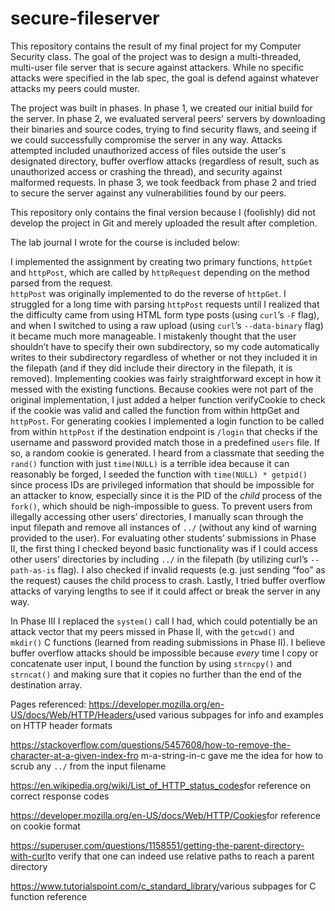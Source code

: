 # secure-fileserver

This repository contains the result of my final project for my Computer Security class. The goal of the project was to design a multi-threaded, multi-user file server that is secure against attackers. While no specific attacks were specified in the lab spec, the goal is defend against whatever attacks my peers could muster. 

The project was built in phases. In phase 1, we created our initial build for the server. 
In phase 2, we evaluated serveral peers' servers by downloading their binaries and source codes, trying to find security flaws, and seeing if we could successfully compromise the server in any way. Attacks attempted included unauthorized access of files outside the user's designated directory, buffer overflow attacks (regardless of result, such as unauthorized access or crashing the thread), and security against malformed requests. 
In phase 3, we took feedback from phase 2 and tried to secure the server against any vulnerabilities found by our peers.

This repository only contains the final version because I (foolishly) did not develop the project in Git and merely uploaded the result after completion.



The lab journal I wrote for the course is included below:

I implemented the assignment by creating two primary functions, `httpGet` and `httpPost`,
which are called by `httpRequest` depending on the method parsed from the request.  
`httpPost` was originally implemented to do the reverse of `httpGet`. I struggled for a long time
with parsing `httpPost` requests until I realized that the difficulty came from using HTML form type
posts (using `curl`’s `-F` flag), and when I switched to using a raw upload (using `curl`’s
`--data-binary` flag) it became much more manageable.
I mistakenly thought that the user shouldn’t have to specify their own subdirectory, so my
code automatically writes to their subdirectory regardless of whether or not they included it in
the filepath (and if they did include their directory in the filepath, it is removed).
Implementing cookies was fairly straightforward except in how it messed with the
existing functions. Because cookies were not part of the original implementation, I just added a
helper function verifyCookie to check if the cookie was valid and called the function from within
httpGet and `httpPost`. For generating cookies I implemented a login function to be called from
within `httpPost` if the destination endpoint is `/login` that checks if the username and password
provided match those in a predefined `users` file. If so, a random cookie is generated. I heard
from a classmate that seeding the `rand()` function with just `time(NULL)` is a terrible idea because
it can reasonably be forged, I seeded the function with `time(NULL) * getpid()` since process IDs
are privileged information that should be impossible for an attacker to know, especially since it is
the PID of the _child_ process of the `fork()`, which should be nigh-impossible to guess.
To prevent users from illegally accessing other users’ directories, I manually scan
through the input filepath and remove all instances of `../` (without any kind of warning provided
to the user).
For evaluating other students’ submissions in Phase II, the first thing I checked beyond
basic functionality was if I could access other users’ directories by including `../` in the filepath
(by utilizing curl’s `--path-as-is` flag). I also checked if invalid requests (e.g. just sending “foo” as
the request) causes the child process to crash. Lastly, I tried buffer overflow attacks of varying 
lengths to see if it could affect or break the server in any way.

In Phase III I replaced the `system()` call I had, which could potentially be an attack vector that
my peers missed in Phase II, with the `getcwd()` and `mkdir()` C functions 
(learned from reading submissions in Phase II). I believe buffer overflow attacks
should be impossible because _every_ time I copy or concatenate user input, I bound the function
by using `strncpy()` and `strncat()` and making sure that it copies no further than the end of the
destination array.

Pages referenced:
https://developer.mozilla.org/en-US/docs/Web/HTTP/Headers/​ used various subpages for info
and examples on HTTP header formats

https://stackoverflow.com/questions/5457608/how-to-remove-the-character-at-a-given-index-fro
m-a-string-in-c​ gave me the idea for how to scrub any `../` from the input filename

https://en.wikipedia.org/wiki/List_of_HTTP_status_codes​ for reference on correct response
codes

https://developer.mozilla.org/en-US/docs/Web/HTTP/Cookies​ for reference on cookie format

https://superuser.com/questions/1158551/getting-the-parent-directory-with-curl​ to verify that
one can indeed use relative paths to reach a parent directory

https://www.tutorialspoint.com/c_standard_library/​ various subpages for C function reference
